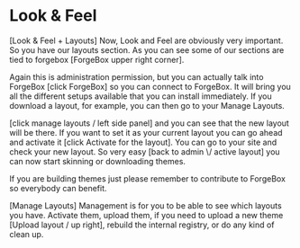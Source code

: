# Look & Feel

\[Look & Feel + Layouts] Now, Look and Feel are obviously very important. So you have our layouts section. As you can see some of our sections are tied to forgebox \[ForgeBox upper right corner].

Again this is administration permission, but you can actually talk into ForgeBox \[click ForgeBox] so you can connect to ForgeBox. It will bring you all the different setups available that you can install immediately. If you download a layout, for example, you can then go to your Manage Layouts.

\[click manage layouts / left side panel] and you can see that the new layout will be there. If you want to set it as your current layout you can go ahead and activate it \[click Activate for the layout]. You can go to your site and check your new layout. So very easy \[back to admin \\/ active layout] you can now start skinning or downloading themes.

If you are building themes just please remember to contribute to ForgeBox so everybody can benefit.

\[Manage Layouts] Management is for you to be able to see which layouts you have. Activate them, upload them, if you need to upload a new theme \[Upload layout / up right], rebuild the internal registry, or do any kind of clean up.
